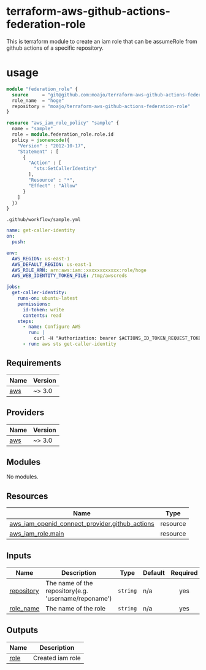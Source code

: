 # terraform-aws-github-actions-federation-role

This is terraform module to create an iam role that can be assumeRole from github actions of a specific repository.

# usage

```tf
module "federation_role" {
  source     = "git@github.com:moajo/terraform-aws-github-actions-federation-role.git"
  role_name  = "hoge"
  repository = "moajo/terraform-aws-github-actions-federation-role"
}

resource "aws_iam_role_policy" "sample" {
  name = "sample"
  role = module.federation_role.role.id
  policy = jsonencode({
    "Version" : "2012-10-17",
    "Statement" : [
      {
        "Action" : [
          "sts:GetCallerIdentity"
        ],
        "Resource" : "*",
        "Effect" : "Allow"
      }
    ]
  })
}
```

`.github/workflow/sample.yml`

```yml
name: get-caller-identity
on:
  push:

env:
  AWS_REGION: us-east-1
  AWS_DEFAULT_REGION: us-east-1
  AWS_ROLE_ARN: arn:aws:iam::xxxxxxxxxxxx:role/hoge
  AWS_WEB_IDENTITY_TOKEN_FILE: /tmp/awscreds

jobs:
  get-caller-identity:
    runs-on: ubuntu-latest
    permissions:
      id-token: write
      contents: read
    steps:
      - name: Configure AWS
        run: |
          curl -H "Authorization: bearer $ACTIONS_ID_TOKEN_REQUEST_TOKEN" "$ACTIONS_ID_TOKEN_REQUEST_URL" | jq -r '.value' > $AWS_WEB_IDENTITY_TOKEN_FILE
      - run: aws sts get-caller-identity
```

<!-- BEGIN_TF_DOCS -->

## Requirements

| Name                                                   | Version |
| ------------------------------------------------------ | ------- |
| <a name="requirement_aws"></a> [aws](#requirement_aws) | ~> 3.0  |

## Providers

| Name                                             | Version |
| ------------------------------------------------ | ------- |
| <a name="provider_aws"></a> [aws](#provider_aws) | ~> 3.0  |

## Modules

No modules.

## Resources

| Name                                                                                                                                                      | Type     |
| --------------------------------------------------------------------------------------------------------------------------------------------------------- | -------- |
| [aws_iam_openid_connect_provider.github_actions](https://registry.terraform.io/providers/hashicorp/aws/latest/docs/resources/iam_openid_connect_provider) | resource |
| [aws_iam_role.main](https://registry.terraform.io/providers/hashicorp/aws/latest/docs/resources/iam_role)                                                 | resource |

## Inputs

| Name                                                            | Description                                          | Type     | Default | Required |
| --------------------------------------------------------------- | ---------------------------------------------------- | -------- | ------- | :------: |
| <a name="input_repository"></a> [repository](#input_repository) | The name of the repository(e.g. 'username/reponame') | `string` | n/a     |   yes    |
| <a name="input_role_name"></a> [role_name](#input_role_name)    | The name of the role                                 | `string` | n/a     |   yes    |

## Outputs

| Name                                            | Description      |
| ----------------------------------------------- | ---------------- |
| <a name="output_role"></a> [role](#output_role) | Created iam role |

<!-- END_TF_DOCS -->
